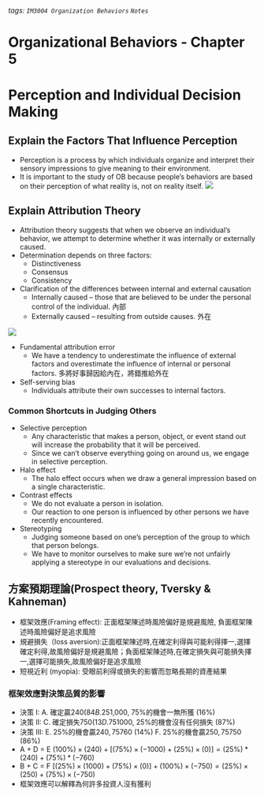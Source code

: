 ###### tags: `IM3004 Organization Behaviors` `Notes`
# Organizational Behaviors - Chapter 5
# Perception and Individual Decision Making
## Explain the Factors That Influence Perception 
* Perception is a process by which individuals organize and interpret their sensory impressions to give meaning to their environment.
* It is important to the study of OB because people’s behaviors are based on their perception of what reality is, not on reality itself.
![](https://i.imgur.com/tKk1tsX.png)


## Explain Attribution Theory
* Attribution theory suggests that when we observe an individual’s behavior, we attempt to determine whether it was internally or externally caused.
* Determination depends on three factors:
    * Distinctiveness
    * Consensus
    * Consistency
* Clarification of the differences between internal and external causation
    * Internally caused – those that are believed to be under the personal control of the individual. 內部
    * Externally caused – resulting from outside causes. 外在

![](https://i.imgur.com/U1fPfnJ.png)
* Fundamental attribution error 
    * We have a tendency to underestimate the influence of external factors and overestimate the influence of internal or personal factors. 多將好事歸因給內在，將錯推給外在
* Self-serving bias 
    * Individuals attribute their own successes to internal factors.

### Common Shortcuts in Judging Others
* Selective perception
    * Any characteristic that makes a person, object, or event stand out will increase the probability that it will be perceived.
    * Since we can’t observe everything going on around us, we engage in selective perception.
* Halo effect
    * The halo effect occurs when we draw a general impression based on a single characteristic.
* Contrast effects
    * We do not evaluate a person in isolation.
    * Our reaction to one person is influenced by other persons we have recently encountered.
* Stereotyping
    * Judging someone based on one’s perception of the group to which that person belongs.
    * We have to monitor ourselves to make sure we’re not unfairly applying a stereotype in our evaluations and decisions.


## 方案預期理論(Prospect theory, Tversky & Kahneman)
* 框架效應(Framing effect): 正面框架陳述時風險偏好是規避風險, 負面框架陳述時風險偏好是追求風險
* 規避損失（loss aversion):正面框架陳述時,在確定利得與可能利得擇一,選擇確定利得,故風險偏好是規避風險；負面框架陳述時,在確定損失與可能損失擇一,選擇可能損失,故風險偏好是追求風險
* 短視近利 (myopia): 受眼前利得或損失的影響而忽略長期的資產結果

### 框架效應對決策品質的影響
* 決策 I: 
    A. 確定贏$240  (84%)
    B. 25%的機會贏$1,000, 75%的機會一無所獲  (16%)  
* 決策 II: 
    C. 確定損失$750  (13%)
    D. 75%的機會損失$1000, 25%的機會沒有任何損失  (87%) 
* 決策 III: 
    E. 25%的機會贏$240, 75%的機會損失$760  (14%)
    F. 25%的機會贏$250, 75%的機會損失$750  (86%)
*  A + D = E
    $(100\%)\times(240) + [(75\%)\times(-1000)+(25\%) \times(0)] =(25\%)*(240) + (75\%)*(-760)$
*  B + C = F
    $[(25\%)\times(1000) + (75\%)\times(0)]+ (100
    \%)\times(-750) = (25\%)\times(250) + (75\%)\times(-750)$
* 框架效應可以解釋為何許多投資人沒有獲利





